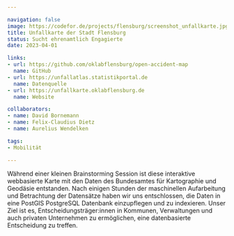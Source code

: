 ```yaml
---

navigation: false
image: https://codefor.de/projects/flensburg/screenshot_unfallkarte.jpg
title: Unfallkarte der Stadt Flensburg
status: Sucht ehrenamtlich Engagierte
date: 2023-04-01

links:
- url: https://github.com/oklabflensburg/open-accident-map
  name: GitHub
- url: https://unfallatlas.statistikportal.de
  name: Datenquelle
- url: https://unfallkarte.oklabflensburg.de
  name: Website

collaborators:
- name: David Bornemann
- name: Felix-Claudius Dietz
- name: Aurelius Wendelken

tags:
- Mobilität

---
```


Während einer kleinen Brainstorming Session ist diese interaktive webbasierte Karte mit den Daten des Bundesamtes für Kartographie und Geodäsie entstanden. Nach einigen Stunden der maschinellen Aufarbeitung und Betrachtung der Datensätze haben wir uns entschlossen, die Daten in eine PostGIS PostgreSQL Datenbank einzupflegen und zu indexieren. Unser Ziel ist es, Entscheidungsträger:innen in Kommunen, Verwaltungen und auch privaten Unternehmen zu ermöglichen, eine datenbasierte Entscheidung zu treffen.
